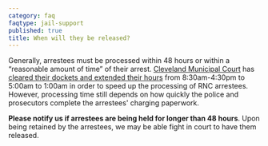 ```yaml
---
category: faq
faqtype: jail-support
published: true
title: When will they be released?
---
```

Generally, arrestees must be processed within 48 hours or within a “reasonable amount of time” of their arrest. [Cleveland Municipal Court](https://clevelandmunicipalcourt.org/) has [cleared their dockets and extended their hours](http://www.clevelandmunicipalcourt.org/rnc-week-special-instructions) from 8:30am-4:30pm to 5:00am to 1:00am in order to speed up the processing of RNC arrestees. However, processing time still depends on how quickly the police and prosecutors complete the arrestees' charging paperwork.

**Please notify us if arrestees are being held for longer than 48 hours**. Upon being retained by the arrestees, we may be able fight in court to have them released.  
